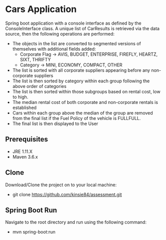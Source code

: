 # Cars Application
Spring boot application with a console interface as defined by the ConsoleInterface class.
A unique list of CarResults is retrieved via the data source, then the following operations are performed:
* The objects in the list are converted to segmented versions of themselves with additional fields added:
    * Corporate Flag -> AVIS, BUDGET, ENTERPRISE, FIREFLY, HEARTZ, SIXT, THRIFTY
    * Category -> MINI, ECONOMY, COMPACT, OTHER
* The list is sorted with all corporate suppliers appearing before any non-corporate suppliers
* The list is then sorted by category within each group following the above order of categories
* The list is then sorted within those subgroups based on rental cost, low to high. 
* The median rental cost of both corporate and non-corporate rentals is established
* Cars within each group above the median of the group are removed from the final list if the Fuel Policy of the vehicle
 is FULLFULL.
* The final list is then displayed to the User 

## Prerequisites

* JRE 1.11.X
* Maven 3.6.x

## Clone
Download/Clone the project on to your local machine:

 * git clone https://github.com/kinsie84/assessment.git
 
## Spring Boot Run
Navigate to the root directory and run using the following command:

* mvn spring-boot:run
 